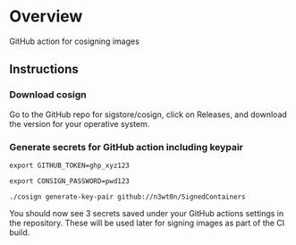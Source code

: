 # Overview 

GitHub action for cosigning images

## Instructions

### Download cosign

Go to the GitHub repo for sigstore/cosign, click on Releases, and download the version for your operative system.

### Generate secrets for GitHub action including keypair

``` 
export GITHUB_TOKEN=ghp_xyz123

export CONSIGN_PASSWORD=pwd123

./cosign generate-key-pair github://n3wt0n/SignedContainers
```

You should now see 3 secrets saved under your GitHub actions settings in the repository. These will be used later for signing images as part of the CI build. 


